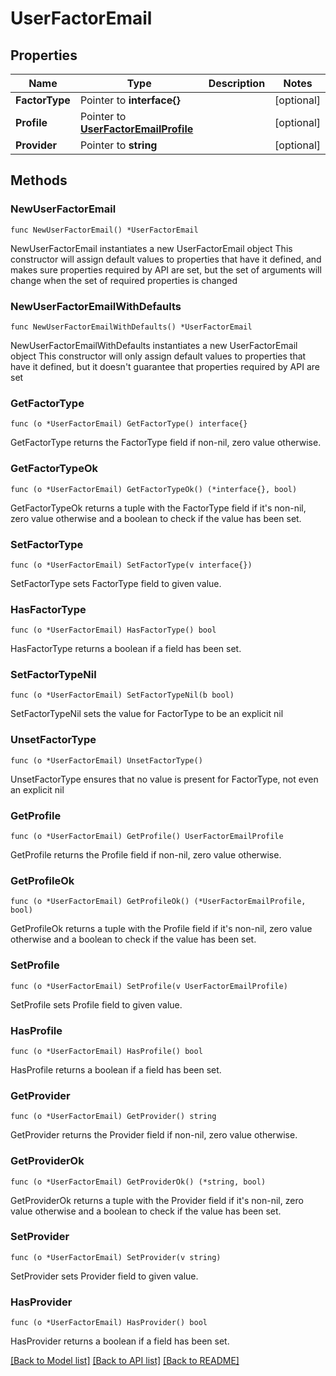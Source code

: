 # UserFactorEmail

## Properties

Name | Type | Description | Notes
------------ | ------------- | ------------- | -------------
**FactorType** | Pointer to **interface{}** |  | [optional] 
**Profile** | Pointer to [**UserFactorEmailProfile**](UserFactorEmailProfile.md) |  | [optional] 
**Provider** | Pointer to **string** |  | [optional] 

## Methods

### NewUserFactorEmail

`func NewUserFactorEmail() *UserFactorEmail`

NewUserFactorEmail instantiates a new UserFactorEmail object
This constructor will assign default values to properties that have it defined,
and makes sure properties required by API are set, but the set of arguments
will change when the set of required properties is changed

### NewUserFactorEmailWithDefaults

`func NewUserFactorEmailWithDefaults() *UserFactorEmail`

NewUserFactorEmailWithDefaults instantiates a new UserFactorEmail object
This constructor will only assign default values to properties that have it defined,
but it doesn't guarantee that properties required by API are set

### GetFactorType

`func (o *UserFactorEmail) GetFactorType() interface{}`

GetFactorType returns the FactorType field if non-nil, zero value otherwise.

### GetFactorTypeOk

`func (o *UserFactorEmail) GetFactorTypeOk() (*interface{}, bool)`

GetFactorTypeOk returns a tuple with the FactorType field if it's non-nil, zero value otherwise
and a boolean to check if the value has been set.

### SetFactorType

`func (o *UserFactorEmail) SetFactorType(v interface{})`

SetFactorType sets FactorType field to given value.

### HasFactorType

`func (o *UserFactorEmail) HasFactorType() bool`

HasFactorType returns a boolean if a field has been set.

### SetFactorTypeNil

`func (o *UserFactorEmail) SetFactorTypeNil(b bool)`

 SetFactorTypeNil sets the value for FactorType to be an explicit nil

### UnsetFactorType
`func (o *UserFactorEmail) UnsetFactorType()`

UnsetFactorType ensures that no value is present for FactorType, not even an explicit nil
### GetProfile

`func (o *UserFactorEmail) GetProfile() UserFactorEmailProfile`

GetProfile returns the Profile field if non-nil, zero value otherwise.

### GetProfileOk

`func (o *UserFactorEmail) GetProfileOk() (*UserFactorEmailProfile, bool)`

GetProfileOk returns a tuple with the Profile field if it's non-nil, zero value otherwise
and a boolean to check if the value has been set.

### SetProfile

`func (o *UserFactorEmail) SetProfile(v UserFactorEmailProfile)`

SetProfile sets Profile field to given value.

### HasProfile

`func (o *UserFactorEmail) HasProfile() bool`

HasProfile returns a boolean if a field has been set.

### GetProvider

`func (o *UserFactorEmail) GetProvider() string`

GetProvider returns the Provider field if non-nil, zero value otherwise.

### GetProviderOk

`func (o *UserFactorEmail) GetProviderOk() (*string, bool)`

GetProviderOk returns a tuple with the Provider field if it's non-nil, zero value otherwise
and a boolean to check if the value has been set.

### SetProvider

`func (o *UserFactorEmail) SetProvider(v string)`

SetProvider sets Provider field to given value.

### HasProvider

`func (o *UserFactorEmail) HasProvider() bool`

HasProvider returns a boolean if a field has been set.


[[Back to Model list]](../README.md#documentation-for-models) [[Back to API list]](../README.md#documentation-for-api-endpoints) [[Back to README]](../README.md)


